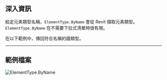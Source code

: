 ## 深入資訊
給定元素類型名稱，`ElementType.ByName` 會從 Revit 擷取元素類型。`ElementType.ByName` 在不需要下拉式清單時很有用。

在以下範例中，傳回符合名稱的牆類型。
___
## 範例檔案

![ElementType.ByName](./Revit.Elements.ElementType.ByName_img.jpg)
